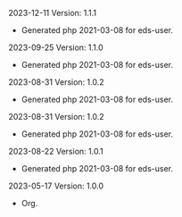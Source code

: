 2023-12-11 Version: 1.1.1
- Generated php 2021-03-08 for eds-user.

2023-09-25 Version: 1.1.0
- Generated php 2021-03-08 for eds-user.

2023-08-31 Version: 1.0.2
- Generated php 2021-03-08 for eds-user.

2023-08-31 Version: 1.0.2
- Generated php 2021-03-08 for eds-user.

2023-08-22 Version: 1.0.1
- Generated php 2021-03-08 for eds-user.

2023-05-17 Version: 1.0.0
- Org.

